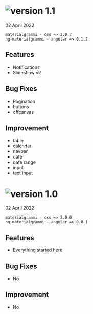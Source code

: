 # ![version 1.1](https://img.shields.io/badge/version-1.1-green)
02 April 2022

```
materialgrammi - css => 2.0.7
ng-materialgrammi - angular => 0.1.2
```
## Features
- Notifications
- Slideshow v2

## Bug Fixes
- Pagination
- buttons
- offcanvas

## Improvement
- table
- calendar
- navbar
- date
- date range
- input
- text input



# ![version 1.0](https://img.shields.io/badge/version-1.0-green)
02 April 2022

```
materialgrammi - css => 2.0.0
ng-materialgrammi - angular => 0.0.1
```
## Features
- Everything started here
## Bug Fixes
- No
## Improvement
- No